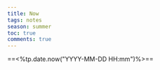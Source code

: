 ---title: Nowtags: notesseason: summertoc: truecomments: true---
==<%tp.date.now("YYYY-MM-DD HH:mm")%>==
